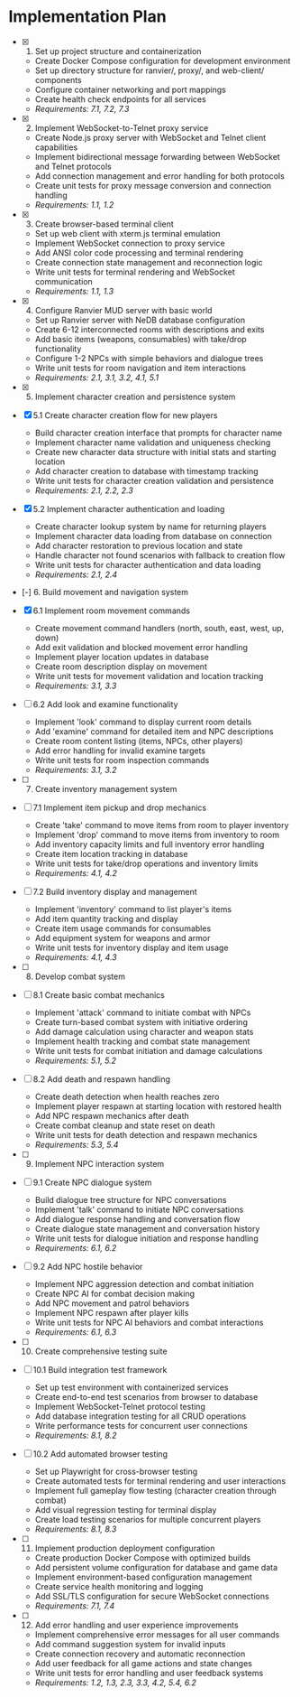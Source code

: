 # Implementation Plan

- [x] 1. Set up project structure and containerization





  - Create Docker Compose configuration for development environment
  - Set up directory structure for ranvier/, proxy/, and web-client/ components
  - Configure container networking and port mappings
  - Create health check endpoints for all services
  - _Requirements: 7.1, 7.2, 7.3_

- [x] 2. Implement WebSocket-to-Telnet proxy service





  - Create Node.js proxy server with WebSocket and Telnet client capabilities
  - Implement bidirectional message forwarding between WebSocket and Telnet protocols
  - Add connection management and error handling for both protocols
  - Create unit tests for proxy message conversion and connection handling
  - _Requirements: 1.1, 1.2_

- [x] 3. Create browser-based terminal client







  - Set up web client with xterm.js terminal emulation
  - Implement WebSocket connection to proxy service
  - Add ANSI color code processing and terminal rendering
  - Create connection state management and reconnection logic
  - Write unit tests for terminal rendering and WebSocket communication
  - _Requirements: 1.1, 1.3_

- [x] 4. Configure Ranvier MUD server with basic world





  - Set up Ranvier server with NeDB database configuration
  - Create 6-12 interconnected rooms with descriptions and exits
  - Add basic items (weapons, consumables) with take/drop functionality
  - Configure 1-2 NPCs with simple behaviors and dialogue trees
  - Write unit tests for room navigation and item interactions
  - _Requirements: 2.1, 3.1, 3.2, 4.1, 5.1_

- [x] 5. Implement character creation and persistence system





- [x] 5.1 Create character creation flow for new players


  - Build character creation interface that prompts for character name
  - Implement character name validation and uniqueness checking
  - Create new character data structure with initial stats and starting location
  - Add character creation to database with timestamp tracking
  - Write unit tests for character creation validation and persistence
  - _Requirements: 2.1, 2.2, 2.3_

- [x] 5.2 Implement character authentication and loading


  - Create character lookup system by name for returning players
  - Implement character data loading from database on connection
  - Add character restoration to previous location and state
  - Handle character not found scenarios with fallback to creation flow
  - Write unit tests for character authentication and data loading
  - _Requirements: 2.1, 2.4_

- [-] 6. Build movement and navigation system





- [x] 6.1 Implement room movement commands




  - Create movement command handlers (north, south, east, west, up, down)
  - Add exit validation and blocked movement error handling
  - Implement player location updates in database
  - Create room description display on movement
  - Write unit tests for movement validation and location tracking
  - _Requirements: 3.1, 3.3_

- [ ] 6.2 Add look and examine functionality
  - Implement 'look' command to display current room details
  - Add 'examine' command for detailed item and NPC descriptions
  - Create room content listing (items, NPCs, other players)
  - Add error handling for invalid examine targets
  - Write unit tests for room inspection commands
  - _Requirements: 3.1, 3.2_

- [ ] 7. Create inventory management system
- [ ] 7.1 Implement item pickup and drop mechanics
  - Create 'take' command to move items from room to player inventory
  - Implement 'drop' command to move items from inventory to room
  - Add inventory capacity limits and full inventory error handling
  - Create item location tracking in database
  - Write unit tests for take/drop operations and inventory limits
  - _Requirements: 4.1, 4.2_

- [ ] 7.2 Build inventory display and management
  - Implement 'inventory' command to list player's items
  - Add item quantity tracking and display
  - Create item usage commands for consumables
  - Add equipment system for weapons and armor
  - Write unit tests for inventory display and item usage
  - _Requirements: 4.1, 4.3_

- [ ] 8. Develop combat system
- [ ] 8.1 Create basic combat mechanics
  - Implement 'attack' command to initiate combat with NPCs
  - Create turn-based combat system with initiative ordering
  - Add damage calculation using character and weapon stats
  - Implement health tracking and combat state management
  - Write unit tests for combat initiation and damage calculations
  - _Requirements: 5.1, 5.2_

- [ ] 8.2 Add death and respawn handling
  - Create death detection when health reaches zero
  - Implement player respawn at starting location with restored health
  - Add NPC respawn mechanics after death
  - Create combat cleanup and state reset on death
  - Write unit tests for death detection and respawn mechanics
  - _Requirements: 5.3, 5.4_

- [ ] 9. Implement NPC interaction system
- [ ] 9.1 Create NPC dialogue system
  - Build dialogue tree structure for NPC conversations
  - Implement 'talk' command to initiate NPC conversations
  - Add dialogue response handling and conversation flow
  - Create dialogue state management and conversation history
  - Write unit tests for dialogue initiation and response handling
  - _Requirements: 6.1, 6.2_

- [ ] 9.2 Add NPC hostile behavior
  - Implement NPC aggression detection and combat initiation
  - Create NPC AI for combat decision making
  - Add NPC movement and patrol behaviors
  - Implement NPC respawn after player kills
  - Write unit tests for NPC AI behaviors and combat interactions
  - _Requirements: 6.1, 6.3_

- [ ] 10. Create comprehensive testing suite
- [ ] 10.1 Build integration test framework
  - Set up test environment with containerized services
  - Create end-to-end test scenarios from browser to database
  - Implement WebSocket-Telnet protocol testing
  - Add database integration testing for all CRUD operations
  - Write performance tests for concurrent user connections
  - _Requirements: 8.1, 8.2_

- [ ] 10.2 Add automated browser testing
  - Set up Playwright for cross-browser testing
  - Create automated tests for terminal rendering and user interactions
  - Implement full gameplay flow testing (character creation through combat)
  - Add visual regression testing for terminal display
  - Create load testing scenarios for multiple concurrent players
  - _Requirements: 8.1, 8.3_

- [ ] 11. Implement production deployment configuration
  - Create production Docker Compose with optimized builds
  - Add persistent volume configuration for database and game data
  - Implement environment-based configuration management
  - Create service health monitoring and logging
  - Add SSL/TLS configuration for secure WebSocket connections
  - _Requirements: 7.1, 7.4_

- [ ] 12. Add error handling and user experience improvements
  - Implement comprehensive error messages for all user commands
  - Add command suggestion system for invalid inputs
  - Create connection recovery and automatic reconnection
  - Add user feedback for all game actions and state changes
  - Write unit tests for error handling and user feedback systems
  - _Requirements: 1.2, 1.3, 2.3, 3.3, 4.2, 5.4, 6.2_
